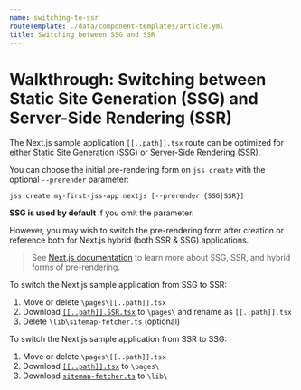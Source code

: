 ```yaml
---
name: switching-to-ssr
routeTemplate: ./data/component-templates/article.yml
title: Switching between SSG and SSR
---
```

# Walkthrough: Switching between Static Site Generation (SSG) and Server-Side Rendering (SSR)

The Next.js sample application `[[..path]].tsx` route can be optimized for either Static Site Generation (SSG) or Server-Side Rendering (SSR).

You can choose the initial pre-rendering form on `jss create` with the optional `--prerender` parameter:

```
jss create my-first-jss-app nextjs [--prerender {SSG|SSR}]
```

**SSG is used by default** if you omit the parameter.

However, you may wish to switch the pre-rendering form after creation or reference both for Next.js hybrid (both SSR & SSG) applications.

> See [Next.js documentation](https://nextjs.org/docs/basic-features/pages#two-forms-of-pre-rendering) to learn more about SSG, SSR, and hybrid forms of pre-rendering.

To switch the Next.js sample application from SSG to SSR:

1. Move or delete `\pages\[[..path]].tsx`
2. Download [`[[..path]].SSR.tsx`](https://github.com/Sitecore/jss/blob/master/samples/nextjs/src/pages/%5B%5B%2E%2E%2Epath%5D%5D.SSR.tsx) to `\pages\` and rename as `[[..path]].tsx`
3. Delete `\lib\sitemap-fetcher.ts` (optional)

To switch the Next.js sample application from SSR to SSG:

1. Move or delete `\pages\[[..path]].tsx`
2. Download [`[[..path]].tsx`](https://github.com/Sitecore/jss/blob/master/samples/nextjs/src/pages/%5B%5B%2E%2E%2Epath%5D%5D.tsx) to `\pages\`
3. Download [`sitemap-fetcher.ts`](https://github.com/Sitecore/jss/blob/master/samples/nextjs/src/lib/sitemap-fetcher.ts) to `\lib\`
